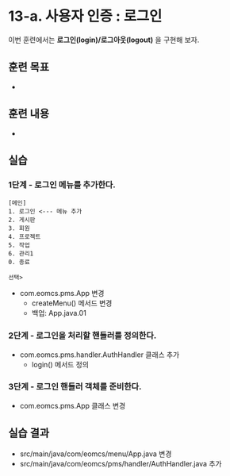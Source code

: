 # 13-a. 사용자 인증 : 로그인

이번 훈련에서는 **로그인(login)/로그아웃(logout)** 을 구현해 보자.
 
## 훈련 목표

- 


## 훈련 내용

- 

## 실습


### 1단계 - 로그인 메뉴를 추가한다.


```
[메인]
1. 로그인 <--- 메뉴 추가 
2. 게시판
3. 회원
4. 프로젝트
5. 작업
6. 관리1
0. 종료

선택>
```

- com.eomcs.pms.App 변경
  - createMenu() 메서드 변경
  - 백업: App.java.01


### 2단계 - 로그인을 처리할 핸들러를 정의한다.

- com.eomcs.pms.handler.AuthHandler 클래스 추가
  - login() 메서드 정의


### 3단계 - 로그인 핸들러 객체를 준비한다.

- com.eomcs.pms.App 클래스 변경




## 실습 결과

- src/main/java/com/eomcs/menu/App.java 변경
- src/main/java/com/eomcs/pms/handler/AuthHandler.java 추가